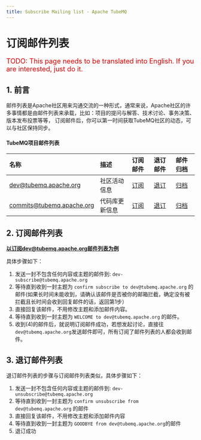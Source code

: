 ```yaml
---
title: Subscribe Mailing list - Apache TubeMQ
---
```


# 订阅邮件列表

<font color="#dd0000" size="4">TODO: This page needs to be translated into English. If you are interested, just do it.</font>

## 1. 前言
邮件列表是Apache社区用来沟通交流的一种形式，通常来说，Apache社区的许多事情都是由邮件列表来承载，比如：项目的提问与解答、技术讨论、事务决策、版本发布投票等等，
订阅邮件后，你可以第一时间获取TubeMQ社区的动态，可以与社区保持同步。

#### TubeMQ项目邮件列表

|名称|描述|订阅邮件|退订邮件|邮件归档|
|:-----|:--------|:------|:-------|:-----|
| [dev@tubemq.apache.org](mailto:dev@tubemq.apache.org) | 社区活动信息 | [订阅](mailto:dev-subscribe@tubemq.apache.org)   | [退订](mailto:dev-unsubscribe@tubemq.apache.org)   | [归档](http://mail-archives.apache.org/mod_mbox/tubemq-dev)   |
| [commits@tubemq.apache.org](mailto:commits@tubemq.apache.org) | 代码库更新信息 | [订阅](mailto:commits-subscribe@tubemq.apache.org)   | [退订](mailto:commits-unsubscribe@tubemq.apache.org)   | [归档](http://mail-archives.apache.org/mod_mbox/tubemq-commits)   |



## 2. 订阅邮件列表
**以订阅dev@tubemq.apache.org邮件列表为例**

具体步骤如下：
 1. 发送一封不包含任何内容或主题的邮件到: `dev-subscribe@tubemq.apache.org`
 2. 等待直到收到一封主题为 `confirm subscribe to dev@tubemq.apache.org` 的邮件(如果长时间未能收到，请确认该邮件是否被你的邮箱拦截，确定没有被拦截且长时间会收到回复邮件的话，返回第1步）
 3. 直接回复该邮件，不用修改主题和添加邮件内容。
 4. 等待直到收到一封主题为 `WELCOME to dev@tubemq.apache.org` 的邮件。
 5. 收到(4)的邮件后，就说明订阅邮件成功，​若想发起讨论，直接往`dev@tubemq.apache.org`发送邮件即可，所有订阅了邮件列表的人都会收到邮件。

## 3. 退订邮件列表
退订邮件列表的步骤与订阅邮件列表类似，具体步骤如下：
1. 发送一封不包含任何内容或主题的邮件到: `dev-unsubscribe@tubemq.apache.org`
2. 等待直到收到一封主题为 `confirm unsubscribe from dev@tubemq.apache.org` 的邮件
3. 直接回复该邮件，不用修改主题和添加邮件内容
4. 等待直到收到一封主题为 `GOODBYE from dev@tubemq.apache.org`的邮件
5. 退订成功
